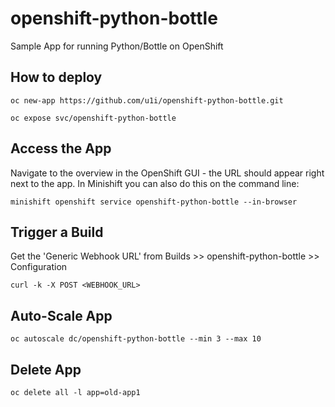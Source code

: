 # openshift-python-bottle

Sample App for running Python/Bottle on OpenShift

## How to deploy

`oc new-app https://github.com/u1i/openshift-python-bottle.git`

`oc expose svc/openshift-python-bottle`

## Access the App

Navigate to the overview in the OpenShift GUI - the URL should appear right next to the app. In Minishift you can also do this on the command line:

`minishift openshift service openshift-python-bottle --in-browser`

## Trigger a Build

Get the 'Generic Webhook URL' from Builds >> openshift-python-bottle >> Configuration

`curl -k -X POST <WEBHOOK_URL>`

## Auto-Scale App

`oc autoscale dc/openshift-python-bottle --min 3 --max 10`

## Delete App

`oc delete all -l app=old-app1`